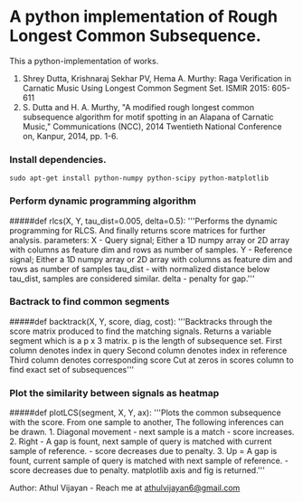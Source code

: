 # A python implementation of Rough Longest Common Subsequence.
This a python-implementation of works.
1. Shrey Dutta, Krishnaraj Sekhar PV, Hema A. Murthy:   Raga Verification in Carnatic Music Using Longest Common Segment Set. ISMIR 2015: 605-611
2. S. Dutta and H. A. Murthy, "A modified rough longest common subsequence algorithm for   motif spotting in an Alapana of Carnatic Music," Communications (NCC), 2014 Twentieth   National Conference on, Kanpur, 2014, pp. 1-6.

### Install dependencies.

`sudo apt-get install python-numpy python-scipy python-matplotlib`

### Perform dynamic programming algorithm
#####def rlcs(X, Y, tau_dist=0.005, delta=0.5):
    '''Performs the dynamic programming for RLCS. And finally returns score matrices for further analysis.
    parameters:
        X - Query signal; Either a 1D numpy array or 2D array with columns as feature dim and rows as number of samples.
        Y - Reference signal; Either a 1D numpy array or 2D array with columns as feature dim and rows as number of samples
        tau_dist - with normalized distance below tau_dist, samples are considered similar.
        delta - penalty for gap.'''

### Bactrack to find common segments
#####def backtrack(X, Y, score, diag, cost):
    '''Backtracks through the score matrix produced to find the matching signals.
    Returns a variable segment which is a p x 3 matrix.
        p is the length of subsequence set.
        First column denotes index in query
        Second column denotes index in reference
        Third column denotes corresponding score
    Cut at zeros in scores column to find exact set of subsequences'''



### Plot the similarity between signals as heatmap
#####def plotLCS(segment, X, Y, ax):
    '''Plots the common subsequence with the score.
    From one sample to another, The following inferences can be drawn.
    1. Diagonal movement - next sample is a match - score increases.
    2. Right - A gap is fount, next sample of query is matched with current sample of reference. - score decreases due to penalty.
    3. Up = A gap is fount, current sample of query is matched with next sample of reference. - score decreases due to penalty.
    matplotlib axis and fig is returned.'''

Author: Athul Vijayan - Reach me at athulvijayan6@gmail.com